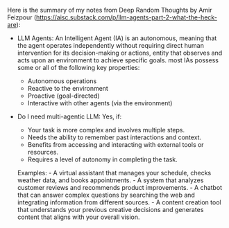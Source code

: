 Here is the summary of my notes from Deep Random Thoughts by Amir Feizpour (https://aisc.substack.com/p/llm-agents-part-2-what-the-heck-are):
- LLM Agents: An Intelligent Agent (IA) is an autonomous, meaning that the agent operates independently without requiring direct human intervention for its decision-making or actions, entity that observes and acts upon an environment to achieve specific goals. most IAs possess some or all of the following key properties:
  - Autonomous operations
  - Reactive to the environment
  - Proactive (goal-directed)
  - Interactive with other agents (via the environment)
- Do I need multi-agentic LLM: Yes, if:
    - Your task is more complex and involves multiple steps.
    - Needs the ability to remember past interactions and context.
    - Benefits from accessing and interacting with external tools or resources.
    - Requires a level of autonomy in completing the task.
    
    Examples:
        - A virtual assistant that manages your schedule, checks weather data, and books appointments.
        - A system that analyzes customer reviews and recommends product improvements.
        - A chatbot that can answer complex questions by searching the web and integrating information from different sources.
        - A content creation tool that understands your previous creative decisions and generates content that aligns with your overall vision.
